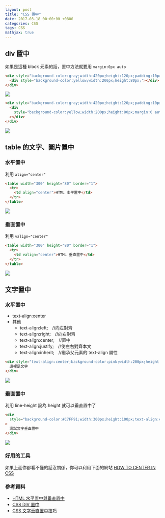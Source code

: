 ```yaml
---
layout: post
title: "CSS 置中"
date: 2017-03-18 00:00:00 +0800
categories: CSS
tags: CSS
mathjax: true
---
```


## div 置中

如果是這種 block 元素的話，置中方法就要用 `margin:0px auto`

```html
<div style="background-color:gray;width:420px;height:120px;padding:10px">
  <div style="background-color:yellow;width:200px;height:80px;"></div>
</div>
```

![](https://i.imgur.com/nScJy0I.png)

```html
<div style="background-color:gray;width:420px;height:120px;padding:10px">
  <div
    style="background-color:yellow;width:200px;height:80px;margin:0 auto;"
  ></div>
</div>
```

![](https://i.imgur.com/Fac1Drg.png)

## table 的文字、圖片置中

### 水平置中

利用 `align="center"`

```html
<table width="300" height="80" border="1">
  <tr>
    <td align="center">HTML 水平置中</td>
  </tr>
</table>
```

![](https://i.imgur.com/0Pd9ARR.png)

### 垂直置中

利用 `valign="center"`

```html
<table width="300" height="80" border="1">
  <tr>
    <td valign="center">HTML 垂直置中</td>
  </tr>
</table>
```

![](https://i.imgur.com/catYZTB.png)

## 文字置中

### 水平置中

- text-align:center
- 其他
  - text-align:left;　//向左對齊
  - text-align:right;　//向右對齊
  - text-align:center;　//置中
  - text-align:justify;　//使左右對齊本文
  - text-align:inherit;　//繼承父元素的 text-align 屬性

```html
<div style="text-align:center;background-color:pink;width:200px;height:60px">
  這裡是文字
</div>
```

![](https://i.imgur.com/QKf9OId.png)

### 垂直置中

利用 line-height 設為 height 就可以垂直置中了

```html
<div
  style="background-color:#C7FF91;width:300px;height:100px;text-align:center;line-height:100px;"
>
  測試文字垂直置中
</div>
```

![](https://i.imgur.com/POlmeD8.png)

### 好用的工具

如果上面你都看不懂的話沒關係，你可以利用下面的網站
[HOW TO CENTER IN CSS](http://howtocenterincss.com/)

### 參考資料

- [HTML 水平置中與垂直置中](http://www.wibibi.com/info.php?tid=148)
- [CSS DIV 置中](http://www.wibibi.com/info.php?tid=147)
- [CSS 文字垂直置中技巧](http://www.wibibi.com/info.php?tid=151)
